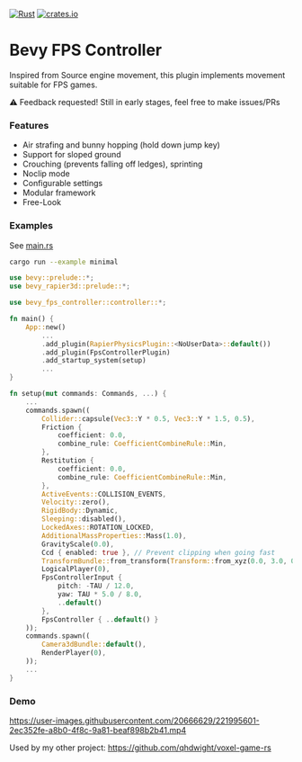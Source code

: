 [![Rust](https://github.com/qhdwight/bevy_fps_controller/actions/workflows/rust.yml/badge.svg)](https://github.com/qhdwight/bevy_fps_controller/actions/workflows/rust.yml)
[![crates.io](https://img.shields.io/crates/v/bevy_fps_controller)](https://crates.io/crates/bevy_fps_controller)

# Bevy FPS Controller

Inspired from Source engine movement, this plugin implements movement suitable for FPS games.

⚠️ Feedback requested! Still in early stages, feel free to make issues/PRs

### Features

* Air strafing and bunny hopping (hold down jump key)
* Support for sloped ground
* Crouching (prevents falling off ledges), sprinting
* Noclip mode
* Configurable settings
* Modular framework
* Free-Look

### Examples

See [main.rs](./examples/minimal.rs)

```bash
cargo run --example minimal
```

```rust
use bevy::prelude::*;
use bevy_rapier3d::prelude::*;

use bevy_fps_controller::controller::*;

fn main() {
    App::new()
        ...
        .add_plugin(RapierPhysicsPlugin::<NoUserData>::default())
        .add_plugin(FpsControllerPlugin)
        .add_startup_system(setup)
        ...
}

fn setup(mut commands: Commands, ...) {
    ...
    commands.spawn((
        Collider::capsule(Vec3::Y * 0.5, Vec3::Y * 1.5, 0.5),
        Friction {
            coefficient: 0.0,
            combine_rule: CoefficientCombineRule::Min,
        },
        Restitution {
            coefficient: 0.0,
            combine_rule: CoefficientCombineRule::Min,
        },
        ActiveEvents::COLLISION_EVENTS,
        Velocity::zero(),
        RigidBody::Dynamic,
        Sleeping::disabled(),
        LockedAxes::ROTATION_LOCKED,
        AdditionalMassProperties::Mass(1.0),
        GravityScale(0.0),
        Ccd { enabled: true }, // Prevent clipping when going fast
        TransformBundle::from_transform(Transform::from_xyz(0.0, 3.0, 0.0)),
        LogicalPlayer(0),
        FpsControllerInput {
            pitch: -TAU / 12.0,
            yaw: TAU * 5.0 / 8.0,
            ..default()
        },
        FpsController { ..default() }
    ));
    commands.spawn((
        Camera3dBundle::default(),
        RenderPlayer(0),
    ));
    ...
}
```

### Demo

https://user-images.githubusercontent.com/20666629/221995601-2ec352fe-a8b0-4f8c-9a81-beaf898b2b41.mp4

Used by my other project: https://github.com/qhdwight/voxel-game-rs
